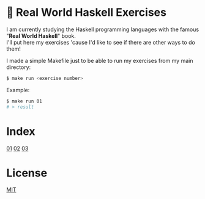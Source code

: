 # 🔭 Real World Haskell Exercises

I am currently studying the Haskell programming languages with the famous "**Real World Haskell**" book. <br />
I'll put here my exercises 'cause I'd like to see if there are other ways to do them!

I made a simple Makefile just to be able to run my exercises from my main directory:

```sh
$ make run <exercise number>
```

Example:

```sh
$ make run 01
# > result
```

# Index

[01](/src/01/main.hs) [02](/src/02/main.hs) [03](/src/03/main.hs)

# License
[MIT](/LICENSE.md)
